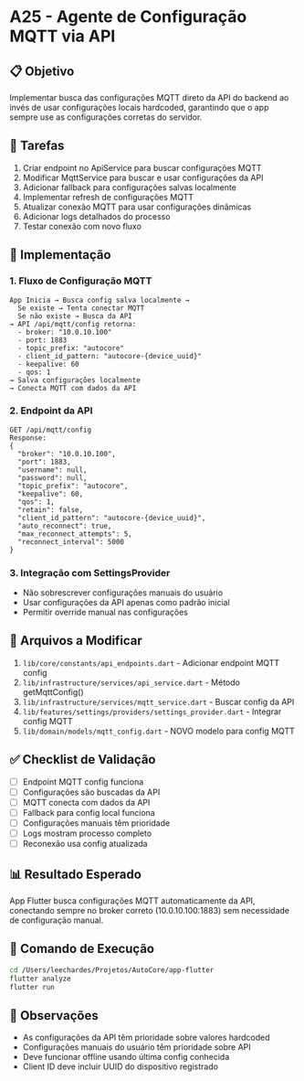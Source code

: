 # A25 - Agente de Configuração MQTT via API

## 📋 Objetivo
Implementar busca das configurações MQTT direto da API do backend ao invés de usar configurações locais hardcoded, garantindo que o app sempre use as configurações corretas do servidor.

## 🎯 Tarefas
1. Criar endpoint no ApiService para buscar configurações MQTT
2. Modificar MqttService para buscar e usar configurações da API
3. Adicionar fallback para configurações salvas localmente
4. Implementar refresh de configurações MQTT
5. Atualizar conexão MQTT para usar configurações dinâmicas
6. Adicionar logs detalhados do processo
7. Testar conexão com novo fluxo

## 🔧 Implementação

### 1. Fluxo de Configuração MQTT
```
App Inicia → Busca config salva localmente → 
  Se existe → Tenta conectar MQTT
  Se não existe → Busca da API
→ API /api/mqtt/config retorna:
  - broker: "10.0.10.100"
  - port: 1883
  - topic_prefix: "autocore"
  - client_id_pattern: "autocore-{device_uuid}"
  - keepalive: 60
  - qos: 1
→ Salva configurações localmente
→ Conecta MQTT com dados da API
```

### 2. Endpoint da API
```
GET /api/mqtt/config
Response:
{
  "broker": "10.0.10.100",
  "port": 1883,
  "username": null,
  "password": null,
  "topic_prefix": "autocore",
  "keepalive": 60,
  "qos": 1,
  "retain": false,
  "client_id_pattern": "autocore-{device_uuid}",
  "auto_reconnect": true,
  "max_reconnect_attempts": 5,
  "reconnect_interval": 5000
}
```

### 3. Integração com SettingsProvider
- Não sobrescrever configurações manuais do usuário
- Usar configurações da API apenas como padrão inicial
- Permitir override manual nas configurações

## 📁 Arquivos a Modificar
1. `lib/core/constants/api_endpoints.dart` - Adicionar endpoint MQTT config
2. `lib/infrastructure/services/api_service.dart` - Método getMqttConfig()
3. `lib/infrastructure/services/mqtt_service.dart` - Buscar config da API
4. `lib/features/settings/providers/settings_provider.dart` - Integrar config MQTT
5. `lib/domain/models/mqtt_config.dart` - NOVO modelo para config MQTT

## ✅ Checklist de Validação
- [ ] Endpoint MQTT config funciona
- [ ] Configurações são buscadas da API
- [ ] MQTT conecta com dados da API
- [ ] Fallback para config local funciona
- [ ] Configurações manuais têm prioridade
- [ ] Logs mostram processo completo
- [ ] Reconexão usa config atualizada

## 📊 Resultado Esperado
App Flutter busca configurações MQTT automaticamente da API, conectando sempre no broker correto (10.0.10.100:1883) sem necessidade de configuração manual.

## 🚀 Comando de Execução
```bash
cd /Users/leechardes/Projetos/AutoCore/app-flutter
flutter analyze
flutter run
```

## 📝 Observações
- As configurações da API têm prioridade sobre valores hardcoded
- Configurações manuais do usuário têm prioridade sobre API
- Deve funcionar offline usando última config conhecida
- Client ID deve incluir UUID do dispositivo registrado
